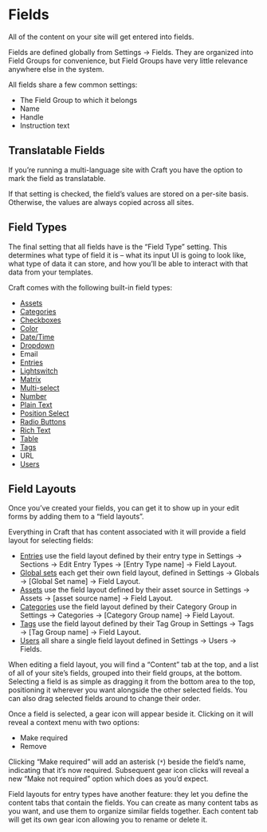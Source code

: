 Fields
=======

All of the content on your site will get entered into fields.

Fields are defined globally from Settings → Fields. They are organized into Field Groups for convenience, but Field Groups have very little relevance anywhere else in the system.

All fields share a few common settings:

* The Field Group to which it belongs
* Name
* Handle
* Instruction text

## Translatable Fields

If you’re running a multi-language site with Craft you have the option to mark the field as translatable.

If that setting is checked, the field’s values are stored on a per-site basis. Otherwise, the values are always copied across all sites.

## Field Types

The final setting that all fields have is the “Field Type” setting. This determines what type of field it is – what its input UI is going to look like, what type of data it can store, and how you’ll be able to interact with that data from your templates.

Craft comes with the following built-in field types:

* [Assets](assets-fields.md)
* [Categories](categories-fields.md)
* [Checkboxes](checkboxes-fields.md)
* [Color](color-fields.md)
* [Date/Time](date-time-fields.md)
* [Dropdown](dropdown-fields.md)
* Email
* [Entries](entries-fields.md)
* [Lightswitch](lightswitch-fields.md)
* [Matrix](matrix-fields.md)
* [Multi-select](multi-select-fields.md)
* [Number](number-fields.md)
* [Plain Text](plain-text-fields.md)
* [Position Select](position-select-fields.md)
* [Radio Buttons](radio-buttons-fields.md)
* [Rich Text](rich-text-fields.md)
* [Table](table-fields.md)
* [Tags](tags-fields.md)
* URL
* [Users](users-fields.md)


## Field Layouts

Once you’ve created your fields, you can get it to show up in your edit forms by adding them to a “field layouts”.

Everything in Craft that has content associated with it will provide a field layout for selecting fields:

* [Entries](sections-and-entries.md) use the field layout defined by their entry type in Settings → Sections → Edit Entry Types → [Entry Type name] → Field Layout.
* [Global sets](globals.md) each get their own field layout, defined in Settings → Globals → [Global Set name] → Field Layout.
* [Assets](assets.md) use the field layout defined by their asset source in Settings → Assets → [asset source name] → Field Layout.
* [Categories](categories) use the field layout defined by their Category Group in Settings → Categories → [Category Group name] → Field Layout.
* [Tags](tags) use the field layout defined by their Tag Group in Settings → Tags → [Tag Group name] → Field Layout.
* [Users](users) all share a single field layout defined in Settings → Users → Fields.

When editing a field layout, you will find a “Content” tab at the top, and a list of all of your site’s fields, grouped into their field groups, at the bottom. Selecting a field is as simple as dragging it from the bottom area to the top, positioning it wherever you want alongside the other selected fields. You can also drag selected fields around to change their order.

Once a field is selected, a gear icon will appear beside it. Clicking on it will reveal a context menu with two options:

* Make required
* Remove

Clicking “Make required” will add an asterisk (`*`) beside the field’s name, indicating that it’s now required. Subsequent gear icon clicks will reveal a new “Make not required” option which does as you’d expect.

Field layouts for entry types have another feature: they let you define the  content tabs that contain the fields. You can create as many content tabs as you want, and use them to organize similar fields together. Each content tab will get its own gear icon allowing you to rename or delete it.
